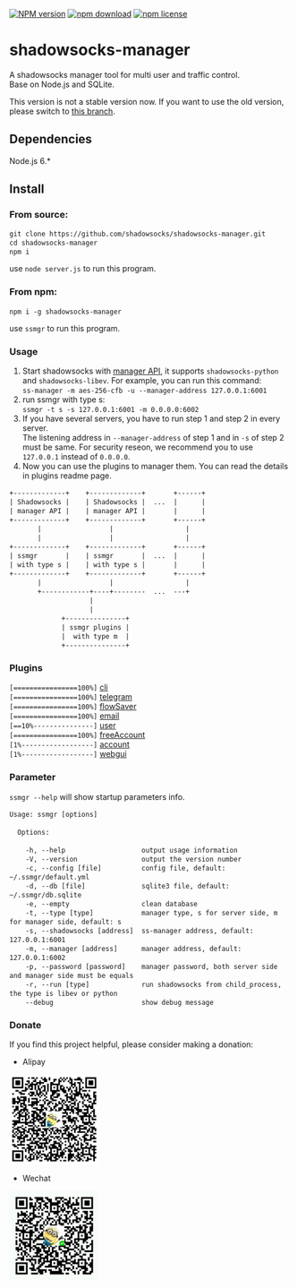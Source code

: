 [![NPM version][npm-image]][npm-url]
[![npm download][download-image]][download-url]
[![npm license][license-image]][download-url]

[npm-image]: https://img.shields.io/npm/v/shadowsocks-manager.svg?style=flat-square
[npm-url]: https://npmjs.org/package/shadowsocks-manager
[download-image]: https://img.shields.io/npm/dm/shadowsocks-manager.svg?style=flat-square
[download-url]: https://npmjs.org/package/shadowsocks-manager
[license-image]: https://img.shields.io/npm/l/shadowsocks-manager.svg

# shadowsocks-manager

A shadowsocks manager tool for multi user and traffic control.  
Base on Node.js and SQLite.

This version is not a stable version now. If you want to use the old version, please switch to [this branch](https://github.com/shadowsocks/shadowsocks-manager/tree/version1).

## Dependencies

Node.js 6.*

## Install

### From source:

```
git clone https://github.com/shadowsocks/shadowsocks-manager.git
cd shadowsocks-manager
npm i
```
use `node server.js` to run this program.  

### From npm:
```
npm i -g shadowsocks-manager
```
use `ssmgr` to run this program.

### Usage
1. Start shadowsocks with [manager API](https://github.com/shadowsocks/shadowsocks/wiki/Manage-Multiple-Users), it supports `shadowsocks-python` and `shadowsocks-libev`.
For example, you can run this command:  
`ss-manager -m aes-256-cfb -u --manager-address 127.0.0.1:6001`
2. run ssmgr with type s:  
`ssmgr -t s -s 127.0.0.1:6001 -m 0.0.0.0:6002`
3. If you have several servers, you have to run step 1 and step 2 in every server.  
The listening address in `--manager-address` of step 1 and in `-s` of step 2 must be same. For security reseon, we recommend you to use `127.0.0.1` instead of `0.0.0.0`.
4. Now you can use the plugins to manager them. You can read the details in plugins readme page.

```
+-------------+    +-------------+       +------+
| Shadowsocks |    | Shadowsocks |  ...  |      |
| manager API |    | manager API |       |      |
+-------------+    +-------------+       +------+
       |                 |                  |
       |                 |                  |
+-------------+    +-------------+       +------+
| ssmgr       |    | ssmgr       |  ...  |      |
| with type s |    | with type s |       |      |
+-------------+    +-------------+       +------+
       |                 |                  |
       +------------+----+--------  ...  ---+
                    |
                    |
             +---------------+
             | ssmgr plugins |
             |  with type m  |
             +---------------+
```

### Plugins
`[================100%]` [cli](https://github.com/shadowsocks/shadowsocks-manager/blob/master/plugins/cli/README.md)  
`[================100%]` [telegram](https://github.com/shadowsocks/shadowsocks-manager/blob/master/plugins/telegram/README.md)  
`[================100%]` [flowSaver](https://github.com/shadowsocks/shadowsocks-manager/blob/master/plugins/flowSaver/README.md)  
`[================100%]` [email]()  
`[==10%---------------]` [user]()  
`[================100%]` [freeAccount](https://github.com/shadowsocks/shadowsocks-manager/blob/master/plugins/freeAccount/README.md)  
`[1%------------------]` [account]()  
`[1%------------------]` [webgui]()  

### Parameter

`ssmgr --help` will show startup parameters info.

```
Usage: ssmgr [options]

  Options:

    -h, --help                   output usage information
    -V, --version                output the version number
    -c, --config [file]          config file, default: ~/.ssmgr/default.yml
    -d, --db [file]              sqlite3 file, default: ~/.ssmgr/db.sqlite
    -e, --empty                  clean database
    -t, --type [type]            manager type, s for server side, m for manager side, default: s
    -s, --shadowsocks [address]  ss-manager address, default: 127.0.0.1:6001
    -m, --manager [address]      manager address, default: 127.0.0.1:6002
    -p, --password [password]    manager password, both server side and manager side must be equals
    -r, --run [type]             run shadowsocks from child_process, the type is libev or python
    --debug                      show debug message
```

### Donate
If you find this project helpful, please consider making a donation:  

* Alipay  
<img src="https://github.com/gyteng/gyteng.github.com/raw/master/media/pic/alipay.jpg" width="160">

* Wechat  
<img src="https://github.com/gyteng/gyteng.github.com/raw/master/media/pic/wechat.png" width="160">
